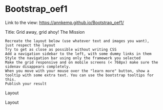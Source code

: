 # Bootstrap_oef1

Link to the view:
https://annkemp.github.io/Bootstrap_oef1/

Title: Grid away, grid ahoy!
The Mission

    Recreate the layout below (use whatever text and images you want), just respect the layout
    Try to get as close as possible without writing CSS
    Add a navigation sidebar to the left, with some dummy links in them
    Style the navigation bar using only the framework you selected
    Make the grid responsive and on mobile screens (< 768px) make sure the sidenav disappears completely.
    When you move with your mouse over the "learn more" button, show a tooltip with some extra text. You can use the bootstrap tooltips for this.
    Publish your result

Layout

Layout

